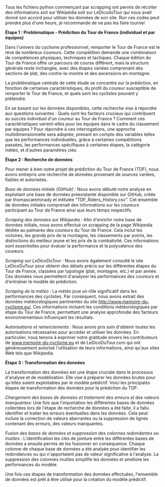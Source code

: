 Tous les fichiers python  commençant par scrapping ont permis de récolter des informations soit sur Wikipédia soit sur LeDicoduTour qui nous avait donné son accord pour utiliser les données de son site. Run ces codes peut prendre plus d'une heure, je recommande de ne pas les faire tourner

**Étape 1 : Problématique - Prédiction du Tour de France (individuel et par équipes)**

Dans l'univers du cyclisme professionnel, remporter le Tour de France est le rêve de nombreux coureurs. Cette compétition demande une combinaison de compétences physiques, techniques et tactiques. Chaque édition du Tour de France offre un parcours de course différent, mais la structure générale reste inchangée, avec des étapes variées comprenant des sections de plat, des contre-la-montre et des ascensions en montagne.

La problématique centrale de cette étude se concentre sur la prédiction, en fonction de certaines caractéristiques, du profil du coureur susceptible de remporter le Tour de France, et quels sont les cyclistes pouvant y prétendre.

En se basant sur les données disponibles, cette recherche vise à répondre aux questions suivantes : Quels sont les facteurs cruciaux qui contribuent au succès individuel d'un coureur au Tour de France ? Comment ces caractéristiques varient-elles pour les équipes dans le cadre du classement par équipes ? Pour répondre à ces interrogations, une approche multidimensionnelle sera adoptée, prenant en compte des variables telles que les performances individuelles, grâce à certaines compétitions passées, les performances spécifiques à certaines étapes, la catégorie météo, et d'autres paramètres clés.

**Étape 2 : Recherche de données**

Pour mener à bien notre projet de prédiction du Tour de France (TDF), nous avons entrepris une recherche de données provenant de sources variées, fiables et autorisées.

*Base de données initiale (GitHub) :*
Nous avons débuté notre analyse en exploitant une base de données préexistante disponible sur GitHub, créée par thomascamminady et intitulée "TDF_Riders_History.csv". Cet ensemble de données initiales comprenait des informations sur les coureurs participant au Tour de France ainsi que leurs temps respectifs.

*Scraping des données sur Wikipedia :*
Afin d'enrichir notre base de données initiale, nous avons effectué un scrapping de la page Wikipedia dédiée au palmarès des coureurs du Tour de France. Cela inclut les victoires, les grands prix de la montagne, les classements par points, les distinctions du meilleur jeune et les prix de la combativité. Ces informations sont essentielles pour évaluer la performance et la polyvalence des coureurs.

*Scraping sur LeDicoDuTour :*
Nous avons également consulté le site LeDicoDuTour pour obtenir des détails précis sur les différentes étapes du Tour de France, classées par typologie (plat, montagne, etc.) et par année. Ces données nous permettent d'analyser les performances des coureurs et d'entraîner le modèle de prédiction.

*Scraping de la météo :*
La météo joue un rôle significatif dans les performances des cyclistes. Par conséquent, nous avons extrait des données météorologiques pertinentes du site http://www.memoire-du-cyclisme.eu/. Ces informations incluent les conditions météorologiques par étape du Tour de France, permettant une analyse approfondie des facteurs environnementaux influençant les résultats.

*Autorisations et remerciements :*
Nous avons pris soin d'obtenir toutes les autorisations nécessaires pour accéder et utiliser les données. En particulier, nous tenons à exprimer notre gratitude envers les contributeurs de www.memoire-du-cyclisme.eu et de LeDicoDuTour.com qui ont généreusement autorisé l'utilisation de leurs informations, ainsi qu'aux sites Web tels que Wikipedia.

**Étape 3 : Transformation des données**

La transformation des données est une étape cruciale dans le processus d'analyse et de modélisation. Elle vise à préparer les données brutes pour qu'elles soient exploitables par le modèle prédictif. Voici les principales étapes de transformation des données pour la prédiction du TDF:

*Chargement des bases de données et traitement des erreurs et des valeurs manquantes:*
Une fois que l'importation les différentes bases de données collectées lors de l'étape de recherche de données a été faite, il a fallu identifier et traiter les erreurs éventuelles dans les données. Cela peut inclure la correction de valeurs aberrantes ou la suppression de lignes contenant des erreurs, des valeurs manquantes. 

*Fusion des bases de données et suppression des colonnes redondantes ou inutiles :*
L'identification les clés de jointure entre les différentes bases de données a ensuite permis de les fusionner en conséquence. Chaque colonne de chaque base de données a été analyée pour identifier les redondances ou qui n'apportaient pas de valeur significative à l'analyse. La suppression des colonnes inutiles simplifie les données et améliore les performances du modèle.

Une fois ces étapes de transformation des données effectuées, l'ensemble de données est prêt à être utilisé pour la création du modèle prédictif.

